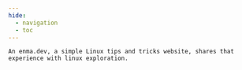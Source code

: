 ```yaml
---
hide:
  - navigation
  - toc
---
```

```title="Welcome to enma.dev"
An enma.dev, a simple Linux tips and tricks website, shares that experience with linux exploration.
```

